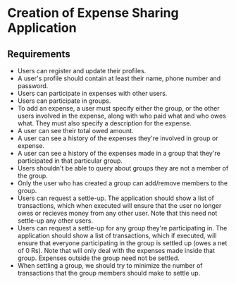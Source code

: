 # Creation of Expense Sharing Application
## Requirements
* Users can register and update their profiles.
*  A user's profile should contain at least their name, phone number and password.
*  Users can participate in expenses with other users.
*  Users can participate in groups.
*  To add an expense, a user must specify either the group, or the other users involved in the expense, along with who paid what and who owes what. They must also specify a description for the expense.
*  A user can see their total owed amount.
*  A user can see a history of the expenses they're involved in group or expense.
*  A user can see a history of the expenses made in a group that they're participated in that particular group.
*  Users shouldn't be able to query about groups they are not a member of the group.
*  Only the user who has created a group can add/remove members to the group.
*  Users can request a settle-up. The application should show a list of transactions, which when executed will ensure that the user no longer owes or recieves money from any other user. Note that this need not settle-up any other users.
*  Users can request a settle-up for any group they're participating in. The application should show a list of transactions, which if executed, will ensure that everyone participating in the group is settled up (owes a net of 0 Rs). Note that will only deal with the expenses made inside that group. Expenses outside the group need not be settled.
*  When settling a group, we should try to minimize the number of transactions that the group members should make to settle up.
